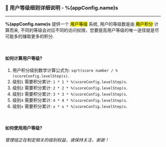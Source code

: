### :orange_book: 用户等级细则详细说明 - %(appConfig.name)s
---
**%(appConfig.name)s** 提供一个 <mark>用户等级</mark> 系统, 用户的等级数是由 <mark>用户积分</mark> 计算而来, 不同的等级会对应不同的访问权限，您要提高用户等级的唯一途径就是尽可能多的赚取更多的积分.

&emsp;

#### 如何计算用户等级?
1. 用户积分级别数学计算公式为: `sqrt(score number / %(scoreConfig.levelStep)s)`.
1. 级别`1` 需要积分累计: `1 * 1 * %(scoreConfig.levelStep)s`.
1. 级别`2` 需要积分累计: `2 * 2 * %(scoreConfig.levelStep)s`.
1. 级别`3` 需要积分累计: `3 * 3 * %(scoreConfig.levelStep)s`.
1. 级别`4` 需要积分累计: `4 * 4 * %(scoreConfig.levelStep)s`.
1. 级别`x` 需要积分累计: `x * x * %(scoreConfig.levelStep)s`.

&emsp;

#### 如何使用用户等级?
_管理组正在制定相关的级别权益，请保持关注，谢谢！_
